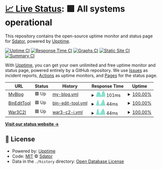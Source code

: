 # [📈 Live Status](https://Sdator.github.io/upptime): <!--live status--> **🟩 All systems operational**

This repository contains the open-source uptime monitor and status page for [Sdator](https://Sdator.github.io/upptime), powered by [Upptime](https://github.com/upptime/upptime).

[![Uptime CI](https://github.com/Sdator/upptime/workflows/Uptime%20CI/badge.svg)](https://github.com/Sdator/upptime/actions?query=workflow%3A%22Uptime+CI%22)
[![Response Time CI](https://github.com/Sdator/upptime/workflows/Response%20Time%20CI/badge.svg)](https://github.com/Sdator/upptime/actions?query=workflow%3A%22Response+Time+CI%22)
[![Graphs CI](https://github.com/Sdator/upptime/workflows/Graphs%20CI/badge.svg)](https://github.com/Sdator/upptime/actions?query=workflow%3A%22Graphs+CI%22)
[![Static Site CI](https://github.com/Sdator/upptime/workflows/Static%20Site%20CI/badge.svg)](https://github.com/Sdator/upptime/actions?query=workflow%3A%22Static+Site+CI%22)
[![Summary CI](https://github.com/Sdator/upptime/workflows/Summary%20CI/badge.svg)](https://github.com/Sdator/upptime/actions?query=workflow%3A%22Summary+CI%22)

With [Upptime](https://upptime.js.org), you can get your own unlimited and free uptime monitor and status page, powered entirely by a GitHub repository. We use [Issues](https://github.com/Sdator/upptime/issues) as incident reports, [Actions](https://github.com/Sdator/upptime/actions) as uptime monitors, and [Pages](https://Sdator.github.io/upptime) for the status page.

<!--start: status pages-->
<!-- This summary is generated by Upptime (https://github.com/upptime/upptime) -->
<!-- Do not edit this manually, your changes will be overwritten -->
<!-- prettier-ignore -->
| URL | Status | History | Response Time | Uptime |
| --- | ------ | ------- | ------------- | ------ |
| <img alt="" src="https://favicons.githubusercontent.com/sdator.github.io" height="13"> [MyBlog](https://sdator.github.io) | 🟩 Up | [my-blog.yml](https://github.com/Sdator/upptime/commits/HEAD/history/my-blog.yml) | <details><summary><img alt="Response time graph" src="./graphs/my-blog/response-time-week.png" height="20"> 101ms</summary><br><a href="https://Sdator.github.io/upptime/history/my-blog"><img alt="Response time 101" src="https://img.shields.io/endpoint?url=https%3A%2F%2Fraw.githubusercontent.com%2FSdator%2Fupptime%2FHEAD%2Fapi%2Fmy-blog%2Fresponse-time.json"></a><br><a href="https://Sdator.github.io/upptime/history/my-blog"><img alt="24-hour response time 96" src="https://img.shields.io/endpoint?url=https%3A%2F%2Fraw.githubusercontent.com%2FSdator%2Fupptime%2FHEAD%2Fapi%2Fmy-blog%2Fresponse-time-day.json"></a><br><a href="https://Sdator.github.io/upptime/history/my-blog"><img alt="7-day response time 101" src="https://img.shields.io/endpoint?url=https%3A%2F%2Fraw.githubusercontent.com%2FSdator%2Fupptime%2FHEAD%2Fapi%2Fmy-blog%2Fresponse-time-week.json"></a><br><a href="https://Sdator.github.io/upptime/history/my-blog"><img alt="30-day response time 101" src="https://img.shields.io/endpoint?url=https%3A%2F%2Fraw.githubusercontent.com%2FSdator%2Fupptime%2FHEAD%2Fapi%2Fmy-blog%2Fresponse-time-month.json"></a><br><a href="https://Sdator.github.io/upptime/history/my-blog"><img alt="1-year response time 101" src="https://img.shields.io/endpoint?url=https%3A%2F%2Fraw.githubusercontent.com%2FSdator%2Fupptime%2FHEAD%2Fapi%2Fmy-blog%2Fresponse-time-year.json"></a></details> | <details><summary><a href="https://Sdator.github.io/upptime/history/my-blog">100.00%</a></summary><a href="https://Sdator.github.io/upptime/history/my-blog"><img alt="All-time uptime 100.00%" src="https://img.shields.io/endpoint?url=https%3A%2F%2Fraw.githubusercontent.com%2FSdator%2Fupptime%2FHEAD%2Fapi%2Fmy-blog%2Fuptime.json"></a><br><a href="https://Sdator.github.io/upptime/history/my-blog"><img alt="24-hour uptime 100.00%" src="https://img.shields.io/endpoint?url=https%3A%2F%2Fraw.githubusercontent.com%2FSdator%2Fupptime%2FHEAD%2Fapi%2Fmy-blog%2Fuptime-day.json"></a><br><a href="https://Sdator.github.io/upptime/history/my-blog"><img alt="7-day uptime 100.00%" src="https://img.shields.io/endpoint?url=https%3A%2F%2Fraw.githubusercontent.com%2FSdator%2Fupptime%2FHEAD%2Fapi%2Fmy-blog%2Fuptime-week.json"></a><br><a href="https://Sdator.github.io/upptime/history/my-blog"><img alt="30-day uptime 100.00%" src="https://img.shields.io/endpoint?url=https%3A%2F%2Fraw.githubusercontent.com%2FSdator%2Fupptime%2FHEAD%2Fapi%2Fmy-blog%2Fuptime-month.json"></a><br><a href="https://Sdator.github.io/upptime/history/my-blog"><img alt="1-year uptime 100.00%" src="https://img.shields.io/endpoint?url=https%3A%2F%2Fraw.githubusercontent.com%2FSdator%2Fupptime%2FHEAD%2Fapi%2Fmy-blog%2Fuptime-year.json"></a></details>
| <img alt="" src="https://favicons.githubusercontent.com/sdator.github.io" height="13"> [BinEditTool](https://sdator.github.io/tools/fchack/) | 🟩 Up | [bin-edit-tool.yml](https://github.com/Sdator/upptime/commits/HEAD/history/bin-edit-tool.yml) | <details><summary><img alt="Response time graph" src="./graphs/bin-edit-tool/response-time-week.png" height="20"> 44ms</summary><br><a href="https://Sdator.github.io/upptime/history/bin-edit-tool"><img alt="Response time 44" src="https://img.shields.io/endpoint?url=https%3A%2F%2Fraw.githubusercontent.com%2FSdator%2Fupptime%2FHEAD%2Fapi%2Fbin-edit-tool%2Fresponse-time.json"></a><br><a href="https://Sdator.github.io/upptime/history/bin-edit-tool"><img alt="24-hour response time 40" src="https://img.shields.io/endpoint?url=https%3A%2F%2Fraw.githubusercontent.com%2FSdator%2Fupptime%2FHEAD%2Fapi%2Fbin-edit-tool%2Fresponse-time-day.json"></a><br><a href="https://Sdator.github.io/upptime/history/bin-edit-tool"><img alt="7-day response time 44" src="https://img.shields.io/endpoint?url=https%3A%2F%2Fraw.githubusercontent.com%2FSdator%2Fupptime%2FHEAD%2Fapi%2Fbin-edit-tool%2Fresponse-time-week.json"></a><br><a href="https://Sdator.github.io/upptime/history/bin-edit-tool"><img alt="30-day response time 44" src="https://img.shields.io/endpoint?url=https%3A%2F%2Fraw.githubusercontent.com%2FSdator%2Fupptime%2FHEAD%2Fapi%2Fbin-edit-tool%2Fresponse-time-month.json"></a><br><a href="https://Sdator.github.io/upptime/history/bin-edit-tool"><img alt="1-year response time 44" src="https://img.shields.io/endpoint?url=https%3A%2F%2Fraw.githubusercontent.com%2FSdator%2Fupptime%2FHEAD%2Fapi%2Fbin-edit-tool%2Fresponse-time-year.json"></a></details> | <details><summary><a href="https://Sdator.github.io/upptime/history/bin-edit-tool">100.00%</a></summary><a href="https://Sdator.github.io/upptime/history/bin-edit-tool"><img alt="All-time uptime 100.00%" src="https://img.shields.io/endpoint?url=https%3A%2F%2Fraw.githubusercontent.com%2FSdator%2Fupptime%2FHEAD%2Fapi%2Fbin-edit-tool%2Fuptime.json"></a><br><a href="https://Sdator.github.io/upptime/history/bin-edit-tool"><img alt="24-hour uptime 100.00%" src="https://img.shields.io/endpoint?url=https%3A%2F%2Fraw.githubusercontent.com%2FSdator%2Fupptime%2FHEAD%2Fapi%2Fbin-edit-tool%2Fuptime-day.json"></a><br><a href="https://Sdator.github.io/upptime/history/bin-edit-tool"><img alt="7-day uptime 100.00%" src="https://img.shields.io/endpoint?url=https%3A%2F%2Fraw.githubusercontent.com%2FSdator%2Fupptime%2FHEAD%2Fapi%2Fbin-edit-tool%2Fuptime-week.json"></a><br><a href="https://Sdator.github.io/upptime/history/bin-edit-tool"><img alt="30-day uptime 100.00%" src="https://img.shields.io/endpoint?url=https%3A%2F%2Fraw.githubusercontent.com%2FSdator%2Fupptime%2FHEAD%2Fapi%2Fbin-edit-tool%2Fuptime-month.json"></a><br><a href="https://Sdator.github.io/upptime/history/bin-edit-tool"><img alt="1-year uptime 100.00%" src="https://img.shields.io/endpoint?url=https%3A%2F%2Fraw.githubusercontent.com%2FSdator%2Fupptime%2FHEAD%2Fapi%2Fbin-edit-tool%2Fuptime-year.json"></a></details>
| <img alt="" src="https://favicons.githubusercontent.com/sdator.github.io" height="13"> [War3C2I](https://sdator.github.io/tools/war3/) | 🟩 Up | [war3-c2-i.yml](https://github.com/Sdator/upptime/commits/HEAD/history/war3-c2-i.yml) | <details><summary><img alt="Response time graph" src="./graphs/war3-c2-i/response-time-week.png" height="20"> 44ms</summary><br><a href="https://Sdator.github.io/upptime/history/war3-c2-i"><img alt="Response time 44" src="https://img.shields.io/endpoint?url=https%3A%2F%2Fraw.githubusercontent.com%2FSdator%2Fupptime%2FHEAD%2Fapi%2Fwar3-c2-i%2Fresponse-time.json"></a><br><a href="https://Sdator.github.io/upptime/history/war3-c2-i"><img alt="24-hour response time 41" src="https://img.shields.io/endpoint?url=https%3A%2F%2Fraw.githubusercontent.com%2FSdator%2Fupptime%2FHEAD%2Fapi%2Fwar3-c2-i%2Fresponse-time-day.json"></a><br><a href="https://Sdator.github.io/upptime/history/war3-c2-i"><img alt="7-day response time 44" src="https://img.shields.io/endpoint?url=https%3A%2F%2Fraw.githubusercontent.com%2FSdator%2Fupptime%2FHEAD%2Fapi%2Fwar3-c2-i%2Fresponse-time-week.json"></a><br><a href="https://Sdator.github.io/upptime/history/war3-c2-i"><img alt="30-day response time 44" src="https://img.shields.io/endpoint?url=https%3A%2F%2Fraw.githubusercontent.com%2FSdator%2Fupptime%2FHEAD%2Fapi%2Fwar3-c2-i%2Fresponse-time-month.json"></a><br><a href="https://Sdator.github.io/upptime/history/war3-c2-i"><img alt="1-year response time 44" src="https://img.shields.io/endpoint?url=https%3A%2F%2Fraw.githubusercontent.com%2FSdator%2Fupptime%2FHEAD%2Fapi%2Fwar3-c2-i%2Fresponse-time-year.json"></a></details> | <details><summary><a href="https://Sdator.github.io/upptime/history/war3-c2-i">100.00%</a></summary><a href="https://Sdator.github.io/upptime/history/war3-c2-i"><img alt="All-time uptime 100.00%" src="https://img.shields.io/endpoint?url=https%3A%2F%2Fraw.githubusercontent.com%2FSdator%2Fupptime%2FHEAD%2Fapi%2Fwar3-c2-i%2Fuptime.json"></a><br><a href="https://Sdator.github.io/upptime/history/war3-c2-i"><img alt="24-hour uptime 100.00%" src="https://img.shields.io/endpoint?url=https%3A%2F%2Fraw.githubusercontent.com%2FSdator%2Fupptime%2FHEAD%2Fapi%2Fwar3-c2-i%2Fuptime-day.json"></a><br><a href="https://Sdator.github.io/upptime/history/war3-c2-i"><img alt="7-day uptime 100.00%" src="https://img.shields.io/endpoint?url=https%3A%2F%2Fraw.githubusercontent.com%2FSdator%2Fupptime%2FHEAD%2Fapi%2Fwar3-c2-i%2Fuptime-week.json"></a><br><a href="https://Sdator.github.io/upptime/history/war3-c2-i"><img alt="30-day uptime 100.00%" src="https://img.shields.io/endpoint?url=https%3A%2F%2Fraw.githubusercontent.com%2FSdator%2Fupptime%2FHEAD%2Fapi%2Fwar3-c2-i%2Fuptime-month.json"></a><br><a href="https://Sdator.github.io/upptime/history/war3-c2-i"><img alt="1-year uptime 100.00%" src="https://img.shields.io/endpoint?url=https%3A%2F%2Fraw.githubusercontent.com%2FSdator%2Fupptime%2FHEAD%2Fapi%2Fwar3-c2-i%2Fuptime-year.json"></a></details>

<!--end: status pages-->

[**Visit our status website →**](https://Sdator.github.io/upptime)

## 📄 License

- Powered by: [Upptime](https://github.com/upptime/upptime)
- Code: [MIT](./LICENSE) © [Sdator](https://Sdator.github.io/upptime)
- Data in the `./history` directory: [Open Database License](https://opendatacommons.org/licenses/odbl/1-0/)
